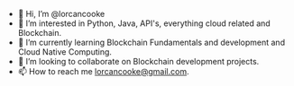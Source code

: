 - 👋 Hi, I’m @lorcancooke
- 👀 I’m interested in Python, Java, API's, everything cloud related and Blockchain.
- 🌱 I’m currently learning Blockchain Fundamentals and development and Cloud Native Computing.
- 💞️ I’m looking to collaborate on Blockchain development projects.
- 📫 How to reach me lorcancooke@gmail.com.

<!---
lorcancooke/lorcancooke is a ✨ special ✨ repository because its `README.md` (this file) appears on your GitHub profile.
You can click the Preview link to take a look at your changes.
--->
